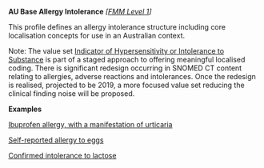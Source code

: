 **AU Base Allergy Intolerance** *[[FMM Level 1](guidance.html)]*

This profile defines an allergy intolerance structure including core localisation concepts for use in an Australian context.

Note: The value set [Indicator of Hypersensitivity or Intolerance to Substance](https://healthterminologies.gov.au/fhir/ValueSet/indicator-hypersensitivity-intolerance-to-substance-1) is part of a staged approach to offering meaningful localised coding. There is significant redesign occurring in SNOMED CT content relating to allergies, adverse reactions and intolerances. Once the redesign is realised, projected to be 2019, a more focused value set reducing the clinical finding noise will be proposed.


**Examples**

[Ibuprofen allergy, with a manifestation of urticaria](AllergyIntolerance-allergyintolerance-example0.html)

[Self-reported allergy to eggs](AllergyIntolerance-allergyintolerance-example1.html)

[Confirmed intolerance to lactose](AllergyIntolerance-allergyintolerance-example2.html)